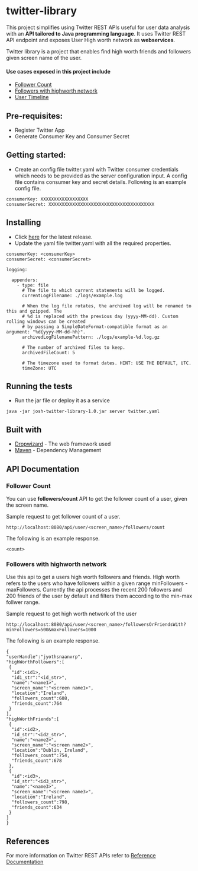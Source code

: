 # twitter-library

This project simplifies using Twitter REST APIs useful for user data analysis with an **API tailored to Java programming language**. It uses Twitter REST API endpoint and exposes User High worth network as **webservices**.

Twitter library is a project that enables find high worth friends and followers given screen name of the user.

#### Use cases exposed in this project include
* [Follower Count](#follower-count)
* [Followers with highworth network](#followers-with-highworth-network)
* [User Timeline](#timeline-tweet)

## Pre-requisites:
* Register Twitter App
* Generate Consumer Key and Consumer Secret

## Getting started:
* Create an config file twitter.yaml with Twitter consumer credentials which needs to be provided as the server configuration input. A config file contains consumer key and secret details. Following is an example config file.

```
consumerKey: XXXXXXXXXXXXXXXXXX
consumerSecret: XXXXXXXXXXXXXXXXXXXXXXXXXXXXXXXXXXXXXXXX
```

## Installing

* Click [here](https://github.com/jyothsnayekkanti/twitter-library/releases) for the latest release.
* Update the yaml file twitter.yaml with all the required properties.

```
consumerKey: <consumerKey>
consumerSecret: <consumerSecret>

logging:

  appenders:
    - type: file
      # The file to which current statements will be logged.
      currentLogFilename: ./logs/example.log

      # When the log file rotates, the archived log will be renamed to this and gzipped. The
      # %d is replaced with the previous day (yyyy-MM-dd). Custom rolling windows can be created
      # by passing a SimpleDateFormat-compatible format as an argument: "%d{yyyy-MM-dd-hh}".
      archivedLogFilenamePattern: ./logs/example-%d.log.gz

      # The number of archived files to keep.
      archivedFileCount: 5

      # The timezone used to format dates. HINT: USE THE DEFAULT, UTC.
      timeZone: UTC
```


## Running the tests

* Run the jar file or deploy it as a service
```
java -jar josh-twitter-library-1.0.jar server twitter.yaml
```


## Built with

* [Dropwizard](http://www.dropwizard.io/1.1.0/docs/) - The web framework used
* [Maven](https://maven.apache.org) - Dependency Management

## API Documentation

### Follower Count

You can use **followers/count** API to get the follower count of a user, given the screen name.

Sample request to get follower count of a user.

```
http://localhost:8080/api/user/<screen_name>/followers/count
```

The following is an example response.

```
<count>
```

### Followers with highworth network

Use this api to get a users high worth followers and friends. High worth refers to the users who have followers within a given range minFollowers - maxFollowers. Currently the api processes the recent 200 followers and 200 friends of the user by default and filters them according to the min-max follwer range.

Sample request to get high worth network of the user

```
http://localhost:8080/api/user/<screen_name>/followersOrFriendsWith?minFollowers=500&maxFollowers=1000
```

The following is an example response.

```
{
"userHandle":"jyothsnaanvrp",
"highWorthFollowers":[
 {
  "id":<id1>,
  "id1_str":"<id_str>",
  "name":"<name1>",
  "screen_name":"<screen name1>",
  "location":"Ireland",
  "followers_count":608,
  "friends_count":764
 }
],
"highWorthFriends":[
 {
  "id":<id2>,
  "id_str":"<id2_str>",
  "name":"<name2>",
  "screen_name":"<screen name2>",
  "location":"Dublin, Ireland",
  "followers_count":754,
  "friends_count":678
 },
 {
  "id":<id3>,
  "id_str":"<id3_str>",
  "name":"<name3>",
  "screen_name":"<screen name3>",
  "location":"Ireland",
  "followers_count":798,
  "friends_count":634
 }
]
}
```

## References

For more information on Twitter REST APIs refer to [Reference Documentation](https://dev.twitter.com/rest/reference)
